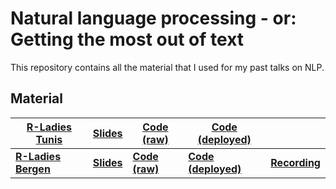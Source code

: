 # Natural language processing - or: Getting the most out of text

This repository contains all the material that I used for my past talks on NLP.

## Material

| [R-Ladies Tunis](https://github.com/cosimameyer/nlp-rladies-tunis/blob/main/README.md)| [Slides](https://github.com/cosimameyer/nlp-rladies-tunis/blob/main/README.md) | [Code (raw)](https://github.com/cosimameyer/nlp-rladies-tunis/tree/main/code) | [Code (deployed)](https://nlp-tunis.netlify.app/) |  |
|--------|--------|----------|----------|----------|
| [**R-Ladies Bergen**](https://github.com/cosimameyer/nlp-rladies-bergen)| [**Slides**](http://cosimameyer.rbind.io/slides/nlp-rladies/talk#1) | [**Code (raw)**](https://github.com/cosimameyer/nlp-rladies-bergen/tree/main/code) | [**Code (deployed)**](https://nlp-bergen.netlify.app) | [**Recording**](https://youtu.be/bvqur70ZmyM) |
